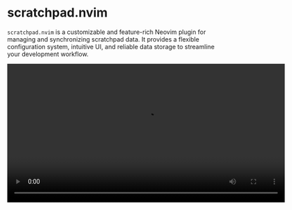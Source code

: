 # scratchpad.nvim

`scratchpad.nvim` is a customizable and feature-rich Neovim plugin for managing and synchronizing scratchpad data. It provides a flexible configuration system, intuitive UI, and reliable data storage to streamline your development workflow.

<!--https://github.com/user-attachments/assets/876d3a0a-d444-405f-b099-57d24aaf9a82-->
<!--https://github.com/user-attachments/assets/21e7a8cc-5298-469f-b542-cbac090e4dd8-->
<!--https://github.com/user-attachments/assets/2d40274a-5545-4421-871d-0e660978a06b-->
<!--https://github.com/user-attachments/assets/ed20ef40-8820-45c3-b06e-dc65f118b443-->

<video src='https://github.com/user-attachments/assets/ed20ef40-8820-45c3-b06e-dc65f118b443' width=640/>


<!-- TOC -->

- [Features](#features)
- [Installation](#installation)
- [Usage](#usage)
- [Configuration](#configuration)
- [Contributing](#contributing)
- [License](#license)
- [Acknowledgments](#acknowledgments)

<!-- /TOC -->

## Features

- **Customizable Configurations**: Easily extend and merge default configurations to suit your needs.
- **Data Synchronization**: Automatically save and sync scratchpad data with robust error handling.
- **Project Root Detection**: Supports a wide range of project identifiers for seamless integration.
- **Plenary Integration**: Leverages Plenary for file and path operations.

## Installation

### Using [packer.nvim](https://github.com/wbthomason/packer.nvim)

```lua
use {
  "athar-qadri/scratchpad.nvim",
  requires = { "nvim-lua/plenary.nvim" },
  config = function()
    require("scratchpad"):setup()
  end,
}
```

### Using [lazy.nvim](https://github.com/folke/lazy.nvim)

```lua
{
  "athar-qadri/scratchpad.nvim",
  event = "VeryLazy",
  dependencies = { "nvim-lua/plenary.nvim" },
  config = function()
    require("scratchpad"):setup()
  end,
}
```

## Usage

### Setup

Initialize `scratchpad.nvim` with default settings or provide a custom configuration.

```lua
local scratchpad = require("scratchpad")

-- Default setup
scratchpad:setup()
--or
-- Custom setup
scratchpad:setup({
  settings = {
    sync_on_ui_close = true,
  },
  default = {
  --here you specify project root identifiers (Cargo.toml, package.json, blah-blah-blah)
  --or let your man do the job
    root_patterns = { ".git", "package.json", "README.md" },
  },
})
```

### Keymap Configuration

You can set up custom key mappings for enhanced functionality. Below is an example keymap configuration:

```lua
{
  keys = {
    {
      "<Leader>es",
      function()
        local scratchpad = require("scratchpad")
        scratchpad.ui:new_scratchpad()
      end,
      desc = "open scratchpad",
    },
  },
}
```

### Easy Setup Using Lazy

```lua
return {
  "athar-qadri/scratchpad.nvim",
  event = "VeryLazy",
  opts = {},
  dependencies = {
    "nvim-lua/plenary.nvim",
  },
  config = function()
    local scratchpad = require("scratchpad")
    scratchpad:setup({ settings = { sync_on_ui_close = true } })
  end,
  keys = {
    {
      "<Leader>es",
      function()
        local scratchpad = require("scratchpad")
        scratchpad.ui:new_scratchpad()
      end,
      desc = "show scratch pad",
    },
  },
}
```

**Run the command `:Scratch` to open Scratchpad for your current project. Use Vim motions to read/write/delete/fly within the scratchpad.**

### Example Workflow

1. **Initialize a Scratchpad**:
   The plugin detects your project root and initializes a scratchpad associated with the directory. If no project root is found, your current working directory will be consider for a unique scratchpad.

2. **Synchronize Data**:
   Changes to the scratchpad are saved automatically based on your configuration.

3. **Customize Behavior**:
   Modify setting `sync_on_ui_close` to control how data is managed.

## Configuration

Below is a detailed breakdown of the configuration options available:

### `ScratchpadConfig`

| Key                | Description                                                                                   |
| ------------------ | --------------------------------------------------------------------------------------------- |
| `sync_on_ui_close` | any time the ui menu is closed then the state of the scratchpad will be sync'd back to the fs |

Refer to `config.lua` for more detailed options and comments.

## Contributing

We welcome contributions! Feel free to submit issues or pull requests to improve the plugin.

## License

This project is licensed under the MIT License. See the `LICENSE` file for more details.

## Acknowledgments

- Built with ❤️ using [Lua](https://www.lua.org/) and [Neovim](https://neovim.io/).
- Inspired by modern Neovim plugin design patterns.
